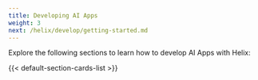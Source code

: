 ```yaml
---
title: Developing AI Apps
weight: 3
next: /helix/develop/getting-started.md
---
```


Explore the following sections to learn how to develop AI Apps with Helix:

<!--more-->

{{< default-section-cards-list >}}
